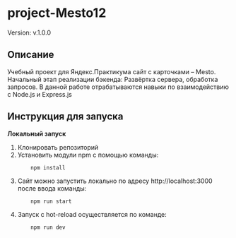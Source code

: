 # project-Mesto12
Version: v.1.0.0

## Описание
Учебный проект для Яндекс.Практикума сайт с карточками – Mesto.
Начальный этап реализации бэкенда: Развёртка сервера, обработка запросов.
В данной работе отрабатываются навыки по взаимодействию с Node.js и Express.js

## Инструкция для запуска

**Локальный запуск**
1. Клонировать репозиторий
2. Установить модули npm с помощью команды:
    ```
        npm install
    ```
3. Сайт можно запустить локально по адресу http://localhost:3000 после ввода команды:
    ```
        npm run start
    ``` 
4. Запуск с hot-reload осуществляется по команде:
    ```
        npm run dev
    ```

